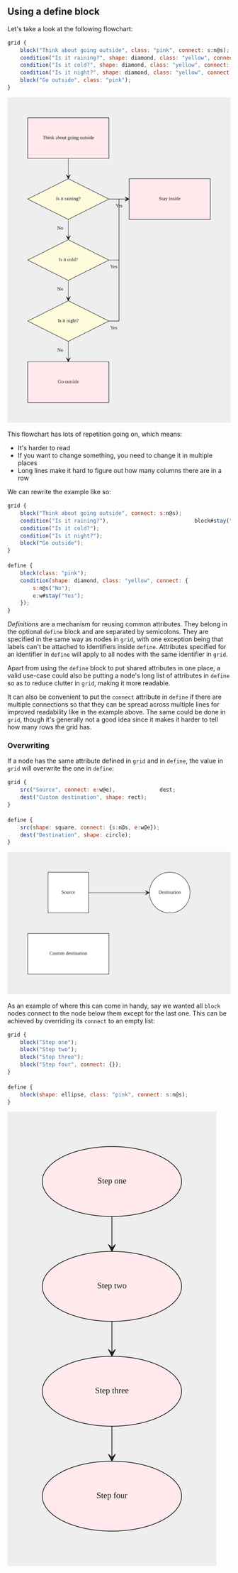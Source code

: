 ## Using a define block

Let's take a look at the following flowchart:

```js
grid {
    block("Think about going outside", class: "pink", connect: s:n@s);
    condition("Is it raining?", shape: diamond, class: "yellow", connect: { s:n@s("No"); e:w#stay("Yes") }), block#stay("Stay inside", class: "pink");
    condition("Is it cold?", shape: diamond, class: "yellow", connect: { s:n@s("No"); e:w#stay("Yes") });
    condition("Is it night?", shape: diamond, class: "yellow", connect: { s:n@s("No"); e:w#stay("Yes") });
    block("Go outside", class: "pink");
}
```

![Example 1](define_block/example1.svg)

This flowchart has lots of repetition going on, which means:

- It's harder to read
- If you want to change something, you need to change it in multiple places
- Long lines make it hard to figure out how many columns there are in a row

We can rewrite the example like so:

```js
grid {
    block("Think about going outside", connect: s:n@s);
    condition("Is it raining?"),                           block#stay("Stay inside");
    condition("Is it cold?");
    condition("Is it night?");
    block("Go outside");
}

define {
    block(class: "pink");
    condition(shape: diamond, class: "yellow", connect: {
        s:n@s("No");
        e:w#stay("Yes");
    });
}
```

*Definitions* are a mechanism for reusing common attributes. They belong in the optional `define` block and are separated by semicolons. They are specified in the same way as nodes in `grid`, with one exception being that labels can't be attached to identifiers inside `define`. Attributes specified for an identifier in `define` will apply to all nodes with the same identifier in `grid`.

Apart from using the `define` block to put shared attributes in one place, a valid use-case could also be putting a node's long list of attributes in `define` so as to reduce clutter in `grid`, making it more readable.

It can also be convenient to put the `connect` attribute in `define` if there are multiple connections so that they can be spread across multiple lines for improved readability like in the example above. The same could be done in `grid`, though it's generally not a good idea since it makes it harder to tell how many rows the grid has.

### Overwriting

If a node has the same attribute defined in `grid` and in `define`, the value in `grid` will overwrite the one in `define`:

```js
grid {
    src("Source", connect: e:w@e),              dest;
    dest("Custom destination", shape: rect);
}

define {
    src(shape: square, connect: {s:n@s, e:w@e});
    dest("Destination", shape: circle);
}
```

![Example 3](define_block/example3.svg)

As an example of where this can come in handy, say we wanted all `block` nodes connect to the node below them except for the last one. This can be achieved by overriding its `connect` to an empty list:

```js
grid {
    block("Step one");
    block("Step two");
    block("Step three");
    block("Step four", connect: {});
}

define {
    block(shape: ellipse, class: "pink", connect: s:n@s);
}
```

![Example 4](define_block/example4.svg)

